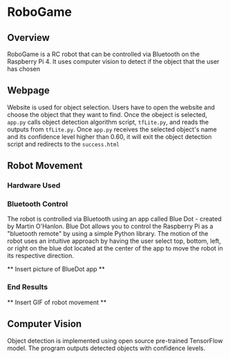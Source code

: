 # RoboGame

## Overview

RoboGame is a RC robot that can be controlled via Bluetooth on the Raspberry Pi 4. It uses computer vision to detect if the object that the user has chosen 

## Webpage

Website is used for object selection. Users have to open the website and choose the object that they want to find. Once the obeject is selected, `app.py` calls object detection algorithm script, `tfLite.py`, and reads the outputs from `tfLite.py`. Once `app.py` receives the selected object's name and its confidence level higher than 0.60, it will exit the object detection script and redirects to the `success.html`


## Robot Movement

### Hardware Used



### Bluetooth Control

The robot is controlled via Bluetooth using an app called Blue Dot - created by Martin O'Hanlon. Blue Dot allows you to control the Raspberry Pi as a "bluetooth remote" by using a simple Python library. The motion of the robot uses an intuitive approach by having the user select top, bottom, left, or right on the blue dot located at the center of the app to move the robot in its respective direction.

** Insert picture of BlueDot app **

### End Results
** Insert GIF of robot movement **


## Computer Vision

Object detection is implemented using open source pre-trained TensorFlow model. The program outputs detected objects with confidence levels.
